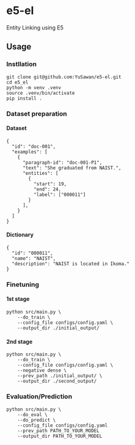 # e5-el
Entity Linking using E5


## Usage

### Instllation
```
git clone git@github.com:YuSawan/e5-el.git
cd e5_el
python -m venv .venv
source .venv/bin/activate
pip install .
```

### Dataset preparation
#### Dataset
```
{
  "id": "doc-001",
  "examples": [
    {
      "paragraph-id": "doc-001-P1",
      "text": "She graduated from NAIST.",
      "entities": [
        {
          "start": 19,
          "end": 24,
          "label": ["000011"]
        }
      ],
    }
  ]
}
```

#### Dictionary
```
{
  "id": "000011",
  "name": "NAIST",
  "description": "NAIST is located in Ikoma."
}
```

### Finetuning


#### 1st stage
```
python src/main.py \
    --do_train \
    --config_file configs/config.yaml \
    --output_dir ./initial_output/
```

#### 2nd stage
```
python src/main.py \
    --do_train \
    --config_file configs/config.yaml \
    --negative dense \
    --prev_path ./initial_output/ \
    --output_dir ./second_output/
```

### Evaluation/Prediction
```
python src/main.py \
    --do_eval \
    --do_predict \
    --config_file configs/config.yaml
    --prev_path PATH_TO_YOUR_MODEL
    --output_dir PATH_TO_YOUR_MODEL
```
